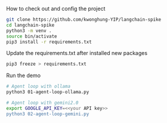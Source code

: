 How to check out and config the project
```bash
git clone https://github.com/kwonghung-YIP/langchain-spike
cd langchain-spike
python3 -m venv .
source bin/activate
pip3 install -r requirements.txt
```

Update the requirements.txt after installed new packages
```bash
pip3 freeze > requirements.txt
```

Run the demo
```bash
# Agent loop with ollama
python3 01-agent-loop-ollama.py

# Agent loop with gemini2.0
export GOOGLE_API_KEY=<<your API key>>
python3 02-agent-loop-gemini.py
``` 